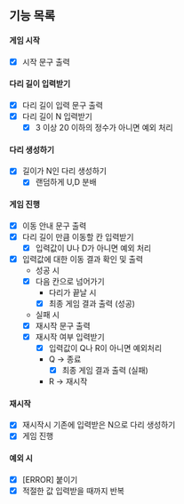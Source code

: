 ## 기능 목록

#### 게임 시작
- [x] 시작 문구 출력

#### 다리 길이 입력받기

- [x] 다리 길이 입력 문구 출력
- [x] 다리 길이 N 입력받기
  - [x] 3 이상 20 이하의 정수가 아니면 예외 처리

#### 다리 생성하기
- [x] 길이가 N인 다리 생성하기
  - [x] 랜덤하게 U,D 분배

#### 게임 진행
- [x] 이동 안내 문구 출력
- [x] 다리 길이 만큼 이동할 칸 입력받기
  - [x] 입력값이 U나 D가 아니면 예외 처리

- [x] 입력값에 대한 이동 결과 확인 및 출력
    - 성공 시
    - [x] 다음 칸으로 넘어가기
      - 다리가 끝날 시
      - [x] 최종 게임 결과 출력 (성공)
    - 실패 시
    - [x] 재시작 문구 출력
    - [x] 재시작 여부 입력받기
      - [x] 입력값이 Q나 R이 아니면 예외처리
      - Q -> 종료
        - [x] 최종 게임 결과 출력 (실패)
      - R -> 재시작

#### 재시작
- [x] 재시작시 기존에 입력받은 N으로 다리 생성하기
- [x] 게임 진행

#### 예외 시
- [x] [ERROR] 붙이기
- [x] 적절한 값 입력받을 때까지 반복